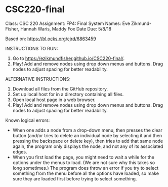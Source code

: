 # CSC220-final

Class: CSC 220
Assignment: FP4: Final System
Names: Eve Zikmund-Fisher, Hannah Waris, Maddy Fox
Date Due: 5/8/18

Based on: https://bl.ocks.org/cjrd/6863459

INSTRUCTIONS TO RUN:
1) Go to https://ezikmundfisher.github.io/CSC220-final/. 
2) Play! Add and remove nodes using drop down menus and buttons. Drag nodes to adjust spacing for better readability.

ALTERNATIVE INSTRUCTIONS:
1) Download all files from the GitHub repository.
2) Set up local host for in a directory containing all files.
3) Open local host page in a web browser.
4) Play! Add and remove nodes using drop down menus and buttons. Drag nodes to adjust spacing for better readability.

Known logical errors:
- When one adds a node from a drop-down menu, then presses the clear button (and/or tries to delete an individual node by selecting it and then pressing the backspace or delete key), then tries to add that same node again, the program only displays the node, and not any of its associated edges.
- When you first load the page, you might need to wait a while for the options under the menus to load. (We are not sure why this takes so long sometimes.) The program does throw an error if you try to select something from the menu before all the options have loaded, so make sure they are loaded first before trying to select something.
